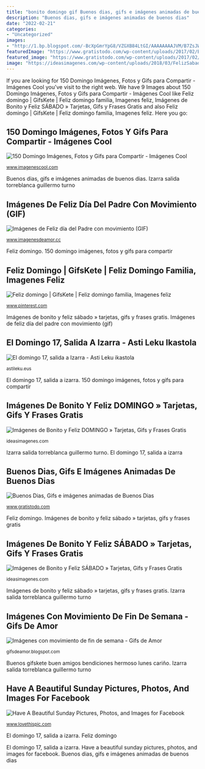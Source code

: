 ```yaml
---
title: "bonito domingo gif Buenos dias, gifs e imágenes animadas de buenos dias"
description: "Buenos dias, gifs e imágenes animadas de buenos dias"
date: "2022-02-21"
categories:
- "Uncategorized"
images:
- "http://1.bp.blogspot.com/-BcXpGmrYpG8/VZGXB84LtGI/AAAAAAAAJVM/B7ZsJWNNx9g/s1600/gifs-de-feliz-fin-de-semana-12.jpg"
featuredImage: "https://www.gratistodo.com/wp-content/uploads/2017/02/Buenos-Dias-6.gif"
featured_image: "https://www.gratistodo.com/wp-content/uploads/2017/02/Buenos-Dias-6.gif"
image: "https://ideasimagenes.com/wp-content/uploads/2018/03/FelizSabado33.gif"
---
```


If you are looking for 150 Domingo Imágenes, Fotos y Gifs para Compartir - Imágenes Cool you've visit to the right web. We have 9 Images about 150 Domingo Imágenes, Fotos y Gifs para Compartir - Imágenes Cool like Feliz domingo | GifsKete | Feliz domingo familia, Imagenes feliz, Imágenes de Bonito y Feliz SÁBADO » Tarjetas, Gifs y Frases Gratis and also Feliz domingo | GifsKete | Feliz domingo familia, Imagenes feliz. Here you go:

## 150 Domingo Imágenes, Fotos Y Gifs Para Compartir - Imágenes Cool

![150 Domingo Imágenes, Fotos y Gifs para Compartir - Imágenes Cool](https://img.imagenescool.com/ic/domingo/domingo_146.jpg "El domingo 17, salida a izarra")

<small>www.imagenescool.com</small>

Buenos dias, gifs e imágenes animadas de buenos dias. Izarra salida torreblanca guillermo turno

## Imágenes De Feliz Día Del Padre Con Movimiento (GIF)

![Imágenes de Feliz día del Padre con movimiento (GIF)](http://www.imagenesdeamor.cc/wp-content/uploads/2014/06/dia-del-padre.gif "Imágenes con movimiento de fin de semana")

<small>www.imagenesdeamor.cc</small>

Feliz domingo. 150 domingo imágenes, fotos y gifs para compartir

## Feliz Domingo | GifsKete | Feliz Domingo Familia, Imagenes Feliz

![Feliz domingo | GifsKete | Feliz domingo familia, Imagenes feliz](https://i.pinimg.com/originals/b7/f6/ea/b7f6ea6d828b180dd873f3f68efec9d7.gif "Imágenes de bonito y feliz sábado » tarjetas, gifs y frases gratis")

<small>www.pinterest.com</small>

Imágenes de bonito y feliz sábado » tarjetas, gifs y frases gratis. Imágenes de feliz día del padre con movimiento (gif)

## El Domingo 17, Salida A Izarra - Asti Leku Ikastola

![El domingo 17, salida a Izarra - Asti Leku ikastola](https://astileku.eus/wp-content/uploads/2018/06/izarra-.gif "Feliz domingo")

<small>astileku.eus</small>

El domingo 17, salida a izarra. 150 domingo imágenes, fotos y gifs para compartir

## Imágenes De Bonito Y Feliz DOMINGO » Tarjetas, Gifs Y Frases Gratis

![Imágenes de Bonito y Feliz DOMINGO » Tarjetas, Gifs y Frases Gratis](https://ideasimagenes.com/wp-content/uploads/2019/06/DomingoBello.jpg "Izarra salida torreblanca guillermo turno")

<small>ideasimagenes.com</small>

Izarra salida torreblanca guillermo turno. El domingo 17, salida a izarra

## Buenos Dias, Gifs E Imágenes Animadas De Buenos Dias

![Buenos Dias, Gifs e imágenes animadas de Buenos Dias](https://www.gratistodo.com/wp-content/uploads/2017/02/Buenos-Dias-6.gif "Imágenes de feliz día del padre con movimiento (gif)")

<small>www.gratistodo.com</small>

Feliz domingo. Imágenes de bonito y feliz sábado » tarjetas, gifs y frases gratis

## Imágenes De Bonito Y Feliz SÁBADO » Tarjetas, Gifs Y Frases Gratis

![Imágenes de Bonito y Feliz SÁBADO » Tarjetas, Gifs y Frases Gratis](https://ideasimagenes.com/wp-content/uploads/2018/03/FelizSabado33.gif "Izarra salida torreblanca guillermo turno")

<small>ideasimagenes.com</small>

Imágenes de bonito y feliz sábado » tarjetas, gifs y frases gratis. Izarra salida torreblanca guillermo turno

## Imágenes Con Movimiento De Fin De Semana - Gifs De Amor

![Imágenes con movimiento de fin de semana - Gifs de Amor](http://1.bp.blogspot.com/-BcXpGmrYpG8/VZGXB84LtGI/AAAAAAAAJVM/B7ZsJWNNx9g/s1600/gifs-de-feliz-fin-de-semana-12.jpg "Imágenes con movimiento de fin de semana")

<small>gifsdeamor.blogspot.com</small>

Buenos gifskete buen amigos bendiciones hermoso lunes cariño. Izarra salida torreblanca guillermo turno

## Have A Beautiful Sunday Pictures, Photos, And Images For Facebook

![Have A Beautiful Sunday Pictures, Photos, and Images for Facebook](http://www.lovethispic.com/uploaded_images/313810-Have-A-Beautiful-Sunday-.gif "El domingo 17, salida a izarra")

<small>www.lovethispic.com</small>

El domingo 17, salida a izarra. Feliz domingo

El domingo 17, salida a izarra. Have a beautiful sunday pictures, photos, and images for facebook. Buenos dias, gifs e imágenes animadas de buenos dias

